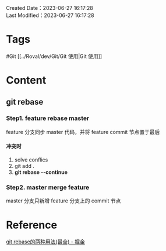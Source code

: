 Created Date：2023-06-27 16:17:28  
Last Modified：2023-06-27 16:17:28

# Tags

#Git [[../Roval/dev/Git/Git 使用|Git 使用]]

# Content

## git rebase

### Step1. feature rebase master

feature 分支同步 master 代码，并将 feature commit 节点置于最后

#### 冲突时

1. solve conflics  
2. git add .  
3. **git rebase --continue**

### Step2. master merge feature

master 分支只新增 feature 分支上的 commit 节点

# Reference

[git rebase的两种用法(最全) - 掘金](https://juejin.cn/post/7035512330662182920#heading-16)
